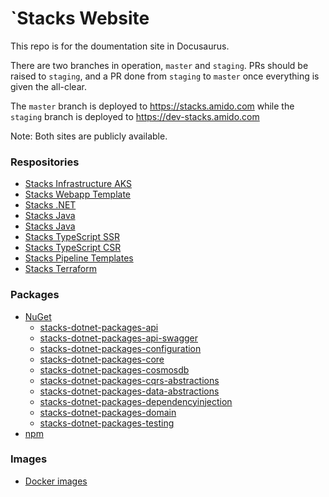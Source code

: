 `Stacks Website
==============

This repo is for the doumentation site in Docusaurus.

There are two branches in operation, `master` and `staging`.
PRs should be raised to `staging`, and a PR done from `staging` to `master` once
everything is given the all-clear.

The `master` branch is deployed to https://stacks.amido.com while the `staging`
branch is deployed to https://dev-stacks.amido.com

Note: Both sites are publicly available.

### Respositories

- [Stacks Infrastructure AKS](https://github.com/amido/stacks-infrastructure-aks)
- [Stacks Webapp Template](https://github.com/amido/stacks-webapp-template)
- [Stacks .NET](https://github.com/amido/stacks-dotnet)
- [Stacks Java](https://github.com/amido/stacks-java)
- [Stacks Java](https://github.com/amido/stacks-java/tree/feat/api-with-no-cqrs)
- [Stacks TypeScript SSR](https://github.com/stacks-typescript-ssr)
- [Stacks TypeScript CSR](https://github.com/stacks-typescript-csr)
- [Stacks Pipeline Templates](https://github.com/amido/stacks-pipeline-templates)
- [Stacks Terraform](https://github.com/amido/stacks-terraform)

### Packages

- [NuGet](https://www.nuget.org/profiles/amidostacks)
    - [stacks-dotnet-packages-api](https://github.com/amido/stacks-dotnet-packages-api)
    - [stacks-dotnet-packages-api-swagger](https://github.com/amido/stacks-dotnet-packages-api-swagger)
    - [stacks-dotnet-packages-configuration](https://github.com/amido/stacks-dotnet-packages-configuration)
    - [stacks-dotnet-packages-core](https://github.com/amido/stacks-dotnet-packages-core)
    - [stacks-dotnet-packages-cosmosdb](https://github.com/amido/stacks-dotnet-packages-cosmosdb)
    - [stacks-dotnet-packages-cqrs-abstractions](https://github.com/amido/stacks-dotnet-packages-cqrs-abstractions)
    - [stacks-dotnet-packages-data-abstractions](https://github.com/amido/stacks-dotnet-packages-data-abstractions)
    - [stacks-dotnet-packages-dependencyinjection](https://github.com/amido/stacks-dotnet-packages-dependencyinjection)
    - [stacks-dotnet-packages-domain](https://github.com/amido/stacks-dotnet-packages-domain)
    - [stacks-dotnet-packages-testing](https://github.com/amido/stacks-dotnet-packages-testing)
- [npm](https://www.npmjs.com/~amidostacker)

### Images

- [Docker images](https://hub.docker.com/u/amidostacks)
